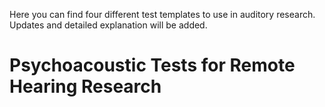 Here you can find four different test templates to use in auditory research.
Updates and detailed explanation will be added.
# Psychoacoustic Tests for Remote Hearing Research
